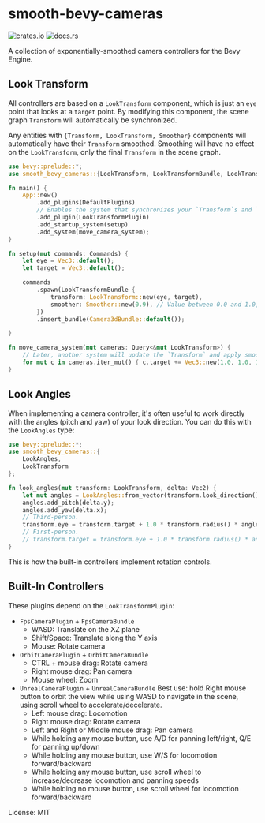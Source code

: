# smooth-bevy-cameras

[![crates.io](https://img.shields.io/crates/v/smooth_bevy_cameras)](https://crates.io/crates/smooth_bevy_cameras)
[![docs.rs](https://docs.rs/smooth-bevy-cameras/badge.svg)](https://docs.rs/smooth-bevy-cameras)

A collection of exponentially-smoothed camera controllers for the Bevy Engine.

## Look Transform

All controllers are based on a `LookTransform` component, which is just an `eye` point that looks at a `target` point. By
modifying this component, the scene graph `Transform` will automatically be synchronized.

Any entities with `{Transform, LookTransform, Smoother}` components will automatically have their `Transform` smoothed.
Smoothing will have no effect on the `LookTransform`, only the final `Transform` in the scene graph.

```rust
use bevy::prelude::*;
use smooth_bevy_cameras::{LookTransform, LookTransformBundle, LookTransformPlugin, Smoother};

fn main() {
    App::new()
        .add_plugins(DefaultPlugins)
        // Enables the system that synchronizes your `Transform`s and `LookTransform`s.
        .add_plugin(LookTransformPlugin)
        .add_startup_system(setup)
        .add_system(move_camera_system);
}

fn setup(mut commands: Commands) {
    let eye = Vec3::default();
    let target = Vec3::default();

    commands
        .spawn(LookTransformBundle {
            transform: LookTransform::new(eye, target),
            smoother: Smoother::new(0.9), // Value between 0.0 and 1.0, higher is smoother.
        })
        .insert_bundle(Camera3dBundle::default());

}

fn move_camera_system(mut cameras: Query<&mut LookTransform>) {
    // Later, another system will update the `Transform` and apply smoothing automatically.
    for mut c in cameras.iter_mut() { c.target += Vec3::new(1.0, 1.0, 1.0); }
}
```

## Look Angles

When implementing a camera controller, it's often useful to work directly with the angles (pitch and yaw) of your look
direction. You can do this with the `LookAngles` type:

```rust
use bevy::prelude::*;
use smooth_bevy_cameras::{
    LookAngles,
    LookTransform
};

fn look_angles(mut transform: LookTransform, delta: Vec2) {
    let mut angles = LookAngles::from_vector(transform.look_direction().unwrap());
    angles.add_pitch(delta.y);
    angles.add_yaw(delta.x);
    // Third-person.
    transform.eye = transform.target + 1.0 * transform.radius() * angles.unit_vector();
    // First-person.
    // transform.target = transform.eye + 1.0 * transform.radius() * angles.unit_vector();
}
```

This is how the built-in controllers implement rotation controls.

## Built-In Controllers

These plugins depend on the `LookTransformPlugin`:

- `FpsCameraPlugin` + `FpsCameraBundle`
  - WASD: Translate on the XZ plane
  - Shift/Space: Translate along the Y axis
  - Mouse: Rotate camera
- `OrbitCameraPlugin` + `OrbitCameraBundle`
  - CTRL + mouse drag: Rotate camera
  - Right mouse drag: Pan camera
  - Mouse wheel: Zoom
- `UnrealCameraPlugin` + `UnrealCameraBundle`
  Best use: hold Right mouse button to orbit the view while using WASD to navigate in the scene,
  using scroll wheel to accelerate/decelerate.
  - Left mouse drag: Locomotion
  - Right mouse drag: Rotate camera
  - Left and Right or Middle mouse drag: Pan camera
  - While holding any mouse button, use A/D for panning left/right, Q/E for panning up/down
  - While holding any mouse button, use W/S for locomotion forward/backward
  - While holding any mouse button, use scroll wheel to increase/decrease locomotion and panning speeds
  - While holding no mouse button, use scroll wheel for locomotion forward/backward

License: MIT
